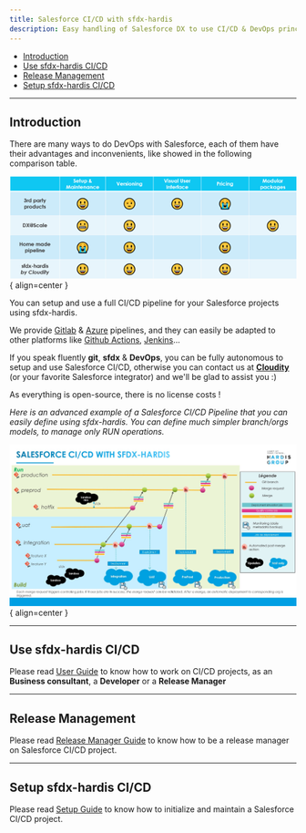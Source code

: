 ```yaml
---
title: Salesforce CI/CD with sfdx-hardis
description: Easy handling of Salesforce DX to use CI/CD & DevOps principles on your Salesforce projects
---
```

<!-- markdownlint-disable MD013 -->

- [Introduction](#introduction)
- [Use sfdx-hardis CI/CD](#use-sfdx-hardis-cicd)
- [Release Management](#release-management)
- [Setup sfdx-hardis CI/CD](#setup-sfdx-hardis-cicd)

___

## Introduction

There are many ways to do DevOps with Salesforce, each of them have their advantages and inconvenients, like showed in the following comparison table.

![](assets/images/devops-comparison.png){ align=center }

You can setup and use a full CI/CD pipeline for your Salesforce projects using sfdx-hardis.

We provide [Gitlab](https://github.com/hardisgroupcom/sfdx-hardis/blob/main/defaults/ci/.gitlab-ci.yml) & [Azure](https://github.com/hardisgroupcom/sfdx-hardis/blob/main/defaults/ci/azure-pipelines-checks.yml) pipelines, and they can easily be adapted to other platforms like [Github Actions](https://github.com/features/actions), [Jenkins](https://www.jenkins.io/)...

If you speak fluently **git**, **sfdx** & **DevOps**, you can be fully autonomous to setup and use Salesforce CI/CD, otherwise you can contact us at [**Cloudity**](https://cloudity.com/) (or your favorite Salesforce integrator) and we'll be glad to assist you :)

As everything is open-source, there is no license costs !

_Here is an advanced example of a Salesforce CI/CD Pipeline that you can easily define using sfdx-hardis._
_You can define much simpler branch/orgs models, to manage only RUN operations._

![](assets/images/ci-cd-schema-main.jpg){ align=center }

___

## Use sfdx-hardis CI/CD

Please read [User Guide](salesforce-ci-cd-use-home.md) to know how to work on CI/CD projects, as an **Business consultant**, a **Developer** or a **Release Manager**

___

## Release Management

Please read [Release Manager Guide](salesforce-ci-cd-release-home.md) to know how to be a release manager on Salesforce CI/CD project.

___

## Setup sfdx-hardis CI/CD

Please read [Setup Guide](salesforce-ci-cd-setup-home.md) to know how to initialize and maintain a Salesforce CI/CD project.




